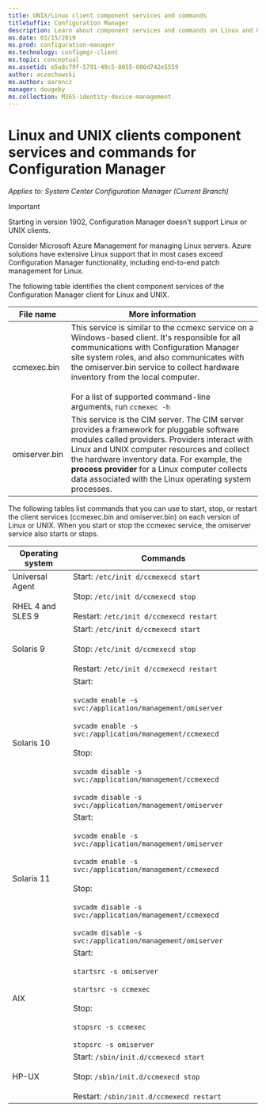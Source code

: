 ```yaml
---
title: UNIX/Linux client component services and commands
titleSuffix: Configuration Manager
description: Learn about component services and commands on Linux and UNIX clients in Configuration Manager.
ms.date: 03/15/2019
ms.prod: configuration-manager
ms.technology: configmgr-client
ms.topic: conceptual
ms.assetid: e5a8c79f-5791-49c5-8055-086d742e5559
author: aczechowski
ms.author: aaroncz
manager: dougeby
ms.collection: M365-identity-device-management
---
```


# Linux and UNIX clients component services and commands for Configuration Manager

*Applies to: System Center Configuration Manager (Current Branch)*

> [!Important]  
> Starting in version 1902, Configuration Manager doesn't support Linux or UNIX clients. 
> 
> Consider Microsoft Azure Management for managing Linux servers. Azure solutions have extensive Linux support that in most cases exceed Configuration Manager functionality, including end-to-end patch management for Linux.


 The following table identifies the client component services of the Configuration Manager client for Linux and UNIX.  

|File name|More information|  
|---------------|----------------------|  
|ccmexec.bin|This service is similar to the ccmexc service on a Windows-based client. It's responsible for all communications with Configuration Manager site system roles, and also communicates with the omiserver.bin service to collect hardware inventory from the local computer.<br /><br /> For a list of supported command-line arguments, run `ccmexec -h`|  
|omiserver.bin|This service is the CIM server. The CIM server provides a framework for pluggable software modules called providers. Providers interact with Linux and UNIX computer resources and collect the hardware inventory data. For example, the **process provider** for a Linux computer collects data associated with the Linux operating system processes.|  

 The following tables list commands that you can use to start, stop, or restart the client services (ccmexec.bin and omiserver.bin) on each version of Linux or UNIX. When you start or stop the ccmexec service, the omiserver service also starts or stops.  

|Operating system|Commands|  
|----------------------|--------------|  
|Universal Agent<br /><br /> RHEL 4 and SLES 9|Start: `/etc/init d/ccmexecd start`<br /><br /> Stop: `/etc/init d/ccmexecd stop`<br /><br /> Restart: `/etc/init d/ccmexecd restart`|  
|Solaris 9|Start: `/etc/init d/ccmexecd start`<br /><br /> Stop: `/etc/init d/ccmexecd stop`<br /><br /> Restart: `/etc/init d/ccmexecd restart`|  
|Solaris 10|Start:<br /><br /> `svcadm enable -s svc:/application/management/omiserver`<br /><br /> `svcadm enable -s svc:/application/management/ccmexecd`<br /><br /> Stop:<br /><br /> `svcadm disable -s svc:/application/management/ccmexecd`<br /><br /> `svcadm disable -s svc:/application/management/omiserver`|  
|Solaris 11|Start:<br /><br /> `svcadm enable -s svc:/application/management/omiserver`<br /><br /> `svcadm enable -s svc:/application/management/ccmexecd`<br /><br /> Stop:<br /><br /> `svcadm disable -s svc:/application/management/ccmexecd`<br /><br /> `svcadm disable -s svc:/application/management/omiserver`|  
|AIX|Start:<br /><br /> `startsrc -s omiserver`<br /><br /> `startsrc -s ccmexec`<br /><br /> Stop:<br /><br /> `stopsrc -s ccmexec`<br /><br /> `stopsrc -s omiserver`|  
|HP-UX|Start: `/sbin/init.d/ccmexecd start`<br /><br /> Stop: `/sbin/init.d/ccmexecd stop`<br /><br /> Restart: `/sbin/init.d/ccmexecd restart`|  
